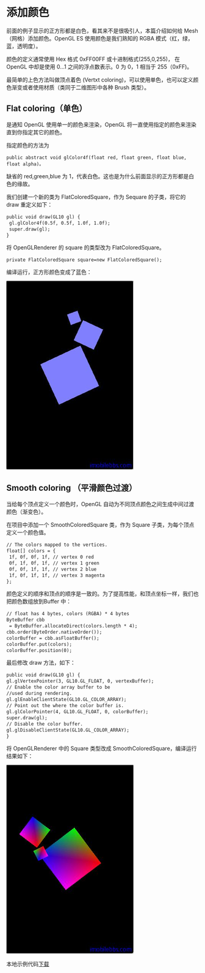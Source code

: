 # 添加颜色  

前面的例子显示的正方形都是白色，看其来不是很吸引人，本篇介绍如何给 Mesh（网格）添加颜色。OpenGL ES 使用颜色是我们熟知的 RGBA 模式（红，绿，蓝，透明度）。

颜色的定义通常使用 Hex 格式 0xFF00FF 或十进制格式(255,0,255)， 在 OpenGL 中却是使用 0…1 之间的浮点数表示。0 为 0，1 相当于 255（0xFF)。

最简单的上色方法叫做顶点着色 (Vertxt coloring)，可以使用单色，也可以定义颜色渐变或者使用材质（类同于二维图形中各种 Brush 类型）。

## Flat coloring（单色）

是通知 OpenGL 使用单一的颜色来渲染，OpenGL 将一直使用指定的颜色来渲染直到你指定其它的颜色。

指定颜色的方法为
  
```
public abstract void glColor4f(float red, float green, float blue, float alpha)。   
```

缺省的 red,green,blue 为 1，代表白色。这也是为什么前面显示的正方形都是白色的缘故。

我们创建一个新的类为 FlatColoredSquare，作为 Sequare 的子类，将它的 draw 重定义如下：

```
public void draw(GL10 gl) {
 gl.glColor4f(0.5f, 0.5f, 1.0f, 1.0f);
 super.draw(gl);
}  
```  

将 OpenGLRenderer 的 square 的类型改为 FlatColoredSquare。

```  
private FlatColoredSquare square=new FlatColoredSquare();  
```  

编译运行，正方形颜色变成了蓝色：  
  
![](images/26.png) 

## Smooth coloring （平滑颜色过渡）

当给每个顶点定义一个颜色时，OpenGL 自动为不同顶点颜色之间生成中间过渡颜色（渐变色）。

在项目中添加一个 SmoothColoredSquare 类，作为 Square 子类，为每个顶点定义一个颜色值。

```
// The colors mapped to the vertices.
float[] colors = {
 1f, 0f, 0f, 1f, // vertex 0 red
 0f, 1f, 0f, 1f, // vertex 1 green
 0f, 0f, 1f, 1f, // vertex 2 blue
 1f, 0f, 1f, 1f, // vertex 3 magenta
};  
```  

颜色定义的顺序和顶点的顺序是一致的。为了提高性能，和顶点坐标一样，我们也把颜色数组放到Buffer 中：

```
// float has 4 bytes, colors (RGBA) * 4 bytes
ByteBuffer cbb
 = ByteBuffer.allocateDirect(colors.length * 4);
cbb.order(ByteOrder.nativeOrder());
colorBuffer = cbb.asFloatBuffer();
colorBuffer.put(colors);
colorBuffer.position(0);  
```  

最后修改 draw 方法，如下：

```
public void draw(GL10 gl) {
gl.glVertexPointer(3, GL10.GL_FLOAT, 0, vertexBuffer);
// Enable the color array buffer to be
//used during rendering.
gl.glEnableClientState(GL10.GL_COLOR_ARRAY);
// Point out the where the color buffer is.
gl.glColorPointer(4, GL10.GL_FLOAT, 0, colorBuffer);
super.draw(gl);
// Disable the color buffer.
gl.glDisableClientState(GL10.GL_COLOR_ARRAY);
}   
```  

将 OpenGLRenderer 中的 Square 类型改成 SmoothColoredSquare，编译运行结果如下：
  
![](images/27.png)   

本地示例代码[下载](http://www.imobilebbs.com/download/android/opengles/OpenGLESTutorial3)